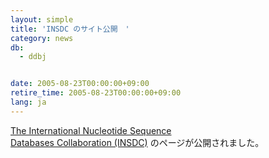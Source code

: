 ```yaml
---
layout: simple
title: 'INSDC のサイト公開　'
category: news
db:
  - ddbj


date: 2005-08-23T00:00:00+09:00
retire_time: 2005-08-23T00:00:00+09:00
lang: ja
---
```


<a href="http://www.insdc.org/">The International Nucleotide Sequence<br> Databases Collaboration (INSDC)</a> のページが公開されました。
